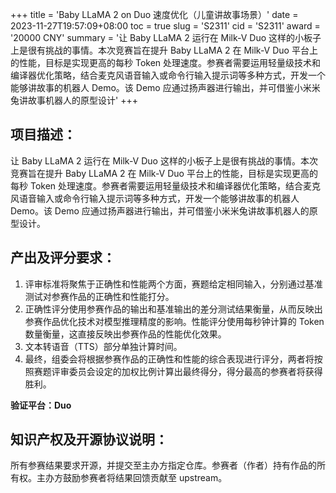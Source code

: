 +++
title = 'Baby LLaMA 2 on Duo 速度优化（儿童讲故事场景）'
date = 2023-11-27T19:57:09+08:00
toc = true
slug = 'S2311'
cid = 'S2311'
award = '20000 CNY'
summary = '让 Baby LLaMA 2 运行在 Milk-V Duo 这样的小板子上是很有挑战的事情。本次竞赛旨在提升 Baby LLaMA 2 在 Milk-V Duo 平台上的性能，目标是实现更高的每秒 Token 处理速度。参赛者需要运用轻量级技术和编译器优化策略，结合麦克风语音输入或命令行输入提示词等多种方式，开发一个能够讲故事的机器人 Demo。该 Demo 应通过扬声器进行输出，并可借鉴小米米兔讲故事机器人的原型设计'
+++

## 项目描述：

让 Baby LLaMA 2 运行在 Milk-V Duo 这样的小板子上是很有挑战的事情。本次竞赛旨在提升 Baby LLaMA 2 在 Milk-V Duo 平台上的性能，目标是实现更高的每秒 Token 处理速度。参赛者需要运用轻量级技术和编译器优化策略，结合麦克风语音输入或命令行输入提示词等多种方式，开发一个能够讲故事的机器人 Demo。该 Demo 应通过扬声器进行输出，并可借鉴小米米兔讲故事机器人的原型设计。

## 产出及评分要求：

1. 评审标准将聚焦于正确性和性能两个方面，赛题给定相同输入，分别通过基准测试对参赛作品的正确性和性能打分。
2. 正确性评分使用参赛作品的输出和基准输出的差分测试结果衡量，从而反映出参赛作品优化技术对模型推理精度的影响。性能评分使用每秒钟计算的 Token 数量衡量，这直接反映出参赛作品的性能优化效果。
3. 文本转语音（TTS）部分单独计算时间。
4. 最终，组委会将根据参赛作品的正确性和性能的综合表现进行评分，两者将按照赛题评审委员会设定的加权比例计算出最终得分，得分最高的参赛者将获得胜利。

**验证平台：Duo**

## 知识产权及开源协议说明：

所有参赛结果要求开源，并提交至主办方指定仓库。参赛者（作者）持有作品的所有权。主办方鼓励参赛者将结果回馈贡献至 upstream。